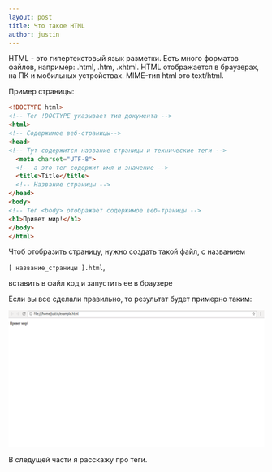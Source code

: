 ```yaml
---
layout: post
title: Что такое HTML
author: justin
---
```

HTML - это гипертекстовый язык разметки.
Есть много форматов файлов, например: .html, .htm, .xhtml.
HTML отображается в браузерах, на ПК и мобильных устройствах. MIME-тип html это
text/html.

Пример страницы:

```html
<!DOCTYPE html>
<!-- Тег !DOCTYPE указывает тип документа -->
<html>
<!-- Содержимое веб-страницы-->
<head>
<!-- Тут содержится название страницы и технические теги -->
  <meta charset="UTF-8">
  <!-- а это тег содержит имя и значение -->
  <title>Title</title>
  <!-- Название страницы -->
</head>
<body>
<!-- Тег <body> отображает содержимое веб-траницы -->
<h1>Привет мир!</h1>
</body>
</html>
```

Чтоб отобразить страницу, нужно создать такой файл,
c названием

`[ название_страницы ].html`,

 вставить в файл код и запустить ее в браузере

Если вы все сделали правильно,
то результат будет примерно таким:

![](/assets/img/example-html.png)

В следущей части я расскажу про теги.